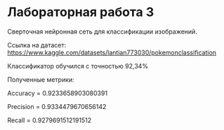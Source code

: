 # Лабораторная работа 3
Сверточная нейронная сеть для классификации изображений.

Ссылка на датасет: https://www.kaggle.com/datasets/lantian773030/pokemonclassification

Классификатор обучился с точностью 92,34%

Полученные метрики:

Accuracy = 0.9233658903080391

Precision = 0.9334479670656142

Recall = 0.9279691512191512
